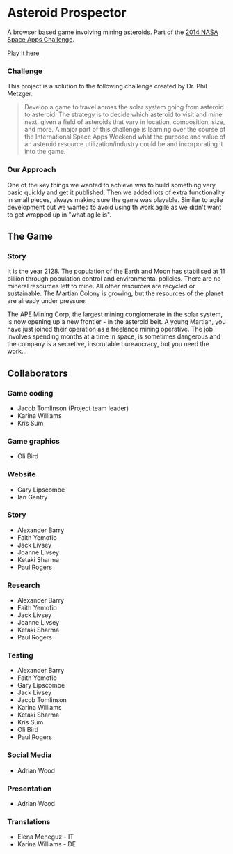 Asteroid Prospector
===================
A browser based game involving mining asteroids. Part of the [2014 NASA Space Apps Challenge](https://2014.spaceappschallenge.org/challenge/asteroid-prospector/).

[Play it here](http://killfall.github.io/asteroid-prospector/)

### Challenge
This project is a solution to the following challenge created by Dr. Phil Metzger.
>Develop a game to travel across the solar system going from asteroid to asteroid. The strategy is to decide which asteroid to visit and mine next, given a field of asteroids that vary in location, composition, size, and more. A major part of this challenge is learning over the course of the International Space Apps Weekend what the purpose and value of an asteroid resource utilization/industry could be and incorporating it into the game.

### Our Approach
One of the key things we wanted to achieve was to build something very basic quickly and get it published. Then we added lots of extra functionality in small pieces, always making sure the game was playable. Similar to agile development but we wanted to avoid using th work agile as we didn't want to get wrapped up in "what agile is".

## The Game

### Story
It is the year 2128. The population of the Earth and Moon has stabilised at 11 billion through population control and environmental policies. There are no mineral resources left to mine. All other resources are recycled or sustainable. The Martian Colony is growing, but the resources of the planet are already under pressure.

The APE Mining Corp, the largest mining conglomerate in the solar system, is now opening up a new frontier - in the asteroid belt. A young Martian, you have just joined their operation as a freelance mining operative. The job involves spending months at a time in space, is sometimes dangerous and the company is a secretive, inscrutable bureaucracy, but you need the work...

## Collaborators

### Game coding

 * Jacob Tomlinson (Project team leader)
 * Karina Williams
 * Kris Sum

### Game graphics

 * Oli Bird

### Website

 * Gary Lipscombe
 * Ian Gentry

### Story

 * Alexander Barry
 * Faith Yemofio
 * Jack Livsey
 * Joanne Livsey
 * Ketaki Sharma
 * Paul Rogers

### Research

 * Alexander Barry
 * Faith Yemofio
 * Jack Livsey
 * Joanne Livsey
 * Ketaki Sharma
 * Paul Rogers

### Testing

 * Alexander Barry
 * Faith Yemofio
 * Gary Lipscombe
 * Jack Livsey
 * Jacob Tomlinson
 * Karina Williams
 * Ketaki Sharma
 * Kris Sum
 * Oli Bird
 * Paul Rogers

### Social Media

 * Adrian Wood

### Presentation

 * Adrian Wood

### Translations

 * Elena Meneguz - IT
 * Karina Williams - DE